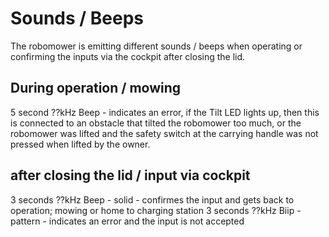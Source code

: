 # Sounds / Beeps


The robomower is emitting different sounds / beeps when operating or confirming the inputs via the cockpit after closing the lid.

## During operation / mowing

5 second ??kHz Beep - indicates an error, if the Tilt LED lights up, then this is connected to an 
obstacle that tilted the robomower too much, or the robomower was lifted and the safety switch at the carrying handle was not pressed
when lifted by the owner.

## after closing the lid / input via cockpit

3 seconds ??kHz Beep - solid - confirmes the input and gets back to operation; mowing or home to charging station
3 seconds ??kHz Biip - pattern - indicates an error and the input is not accepted
